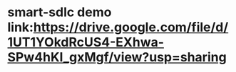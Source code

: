 # smart-sdlc demo link:https://drive.google.com/file/d/1UT1YOkdRcUS4-EXhwa-SPw4hKI_gxMgf/view?usp=sharing
